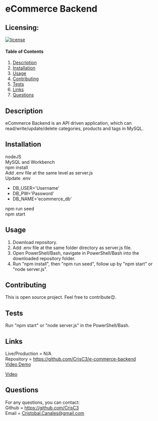 # eCommerce Backend

## Licensing:
[![license](https://img.shields.io/badge/license-MIT-blue.svg)](https://shields.io)

#### Table of Contents
1. [Description](#description)
2. [Installation](#installation)
3. [Usage](#usage)
4. [Contributing](#contributing)
5. [Tests](#tests)
6. [Links](#links)
7. [Questions](#questions)

## Description
eCommerce Backend is an API driven application, which can read/write/update/delete categories, products and tags in MySQL.

## Installation
nodeJS  
MySQL and Workbench  
npm install  
Add .env file at the same level as server.js  
Update .env  
- DB_USER='Username'  
- DB_PW='Password'  
- DB_NAME='ecommerce_db'  

npm run seed  
npm start

## Usage
1. Download repository.
2. Add .env file at the same folder directory as server.js file.
3. Open PowerShell/Bash, navigate in PowerShell/Bash into the downloaded repository folder.
4. Run "npm install", then "npm run seed", follow up by "npm start" or "node server.js".

## Contributing
This is open source project. Feel free to contribute😊.

## Tests
Run "npm start" or "node server.js" in the PowerShell/Bash.

## Links
Live/Production = N/A  
Repository = https://github.com/CrisC3/e-commerce-backend  
<a href="https://drive.google.com/drive/folders/1XGsI_6CTqsjDyBT4x4Zp7jGyedn15EJf?usp=sharing" target="_blank">Video Demo</a>

[Video](https://drive.google.com/drive/folders/1XGsI_6CTqsjDyBT4x4Zp7jGyedn15EJf?usp=sharing{:target="_blank"})

## Questions
For any questions, you can contact:  
Github = https://github.com/CrisC3  
Email  = Cristobal.Canales@gmail.com